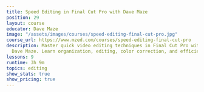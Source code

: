 ```yaml
---
title: Speed Editing in Final Cut Pro with Dave Maze
position: 29
layout: course
educator: Dave Maze
image: "/assets/images/courses/speed-editing-final-cut-pro.jpg"
course_url: https://www.mzed.com/courses/speed-editing-final-cut-pro
description: Master quick video editing techniques in Final Cut Pro with YouTube expert
  Dave Maze. Learn organization, editing, color correction, and efficient workflows.
lessons: 9
runtime: 3h 9m
topics: editing
show_stats: true
show_pricing: true
---
```


